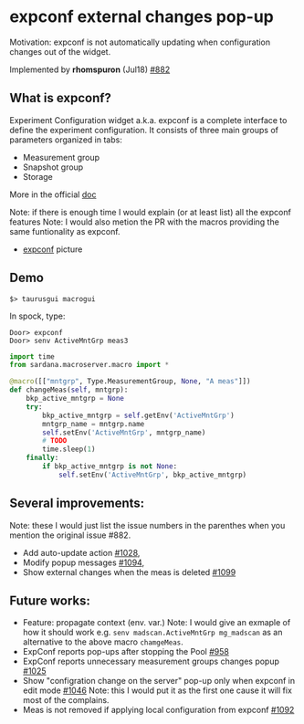 # expconf external changes pop-up

Motivation: expconf is not automatically updating when configuration
changes out of the widget.

Implemented by **rhomspuron** (Jul18) [#882](https://github.com/sardana-org/sardana/pull/882)

## What is expconf?

Experiment Configuration widget a.k.a. expconf is a complete interface
to define the experiment configuration. It consists of three main
groups of parameters organized in tabs:

* Measurement group
* Snapshot group
* Storage

More in the official [doc](https://sardana-controls.org/users/taurus/experimentconfiguration.html?highlight=expconf)

Note: if there is enough time I would explain (or at least list) all the expconf features
Note: I would also metion the PR with the macros providing the same funtionality as expconf.

* [expconf](https://user-images.githubusercontent.com/6735649/52115672-7de47580-260f-11e9-9a62-baab546e5dec.png) picture


## Demo

```
$> taurusgui macrogui
```

In spock, type:

```
Door> expconf
Door> senv ActiveMntGrp meas3

```

```python
import time
from sardana.macroserver.macro import *

@macro([["mntgrp", Type.MeasurementGroup, None, "A meas"]])
def changeMeas(self, mntgrp):
    bkp_active_mntgrp = None
    try:
        bkp_active_mntgrp = self.getEnv('ActiveMntGrp')
        mntgrp_name = mntgrp.name
        self.setEnv('ActiveMntGrp', mntgrp_name)
        # TODO
        time.sleep(1)
    finally:
        if bkp_active_mntgrp is not None:
            self.setEnv('ActiveMntGrp', bkp_active_mntgrp)
```

## Several improvements:

Note: these I would just list the issue numbers in the parenthes when you mention the original issue #882.

* Add auto-update action [#1028](https://github.com/sardana-org/sardana/pull/1028),
* Modify popup messages [#1094](https://github.com/sardana-org/sardana/pull/1094),
* Show external changes when the meas is deleted [#1099](https://github.com/sardana-org/sardana/pull/1099)


## Future works:

* Feature: propagate context (env. var.)
  Note: I would give an exmaple of how it should work e.g. `senv madscan.ActiveMntGrp mg_madscan` as an alternative to the above macro `chamgeMeas`.
* ExpConf reports pop-ups after stopping the Pool [#958](https://github.com/sardana-org/sardana/issues/958)
* ExpConf reports unnecessary measurement groups changes popup [#1025](https://github.com/sardana-org/sardana/issues/1025)
* Show "configration change on the server" pop-up only when expconf in edit mode [#1046](https://github.com/sardana-org/sardana/issues/1046)
  Note: this I would put it as the first one cause it will fix most of the complains.
* Meas is not removed if applying local configuration from expconf [#1092](https://github.com/sardana-org/sardana/issues/1092)
